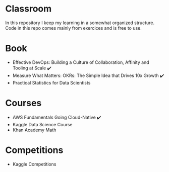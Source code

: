 
# Classroom
In this repository I keep my learning in a somewhat organized structure.
Code in this repo comes mainly from exercices and is free to use.

# Book
- Effective DevOps: Building a Culture of Collaboration, Affinity and Tooling at Scale ✔️
- Measure What Matters: OKRs: The Simple Idea that Drives 10x Growth ✔️
- Practical Statistics for Data Scientists

# Courses
- AWS Fundamentals Going Cloud-Native ✔️
- Kaggle Data Science Course
- Khan Academy Math

# Competitions
- Kaggle Competitions
